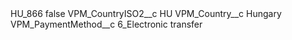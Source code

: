 <?xml version="1.0" encoding="UTF-8"?>
<CustomMetadata xmlns="http://soap.sforce.com/2006/04/metadata" xmlns:xsi="http://www.w3.org/2001/XMLSchema-instance" xmlns:xsd="http://www.w3.org/2001/XMLSchema">
    <label>HU_866</label>
    <protected>false</protected>
    <values>
        <field>VPM_CountryISO2__c</field>
        <value xsi:type="xsd:string">HU</value>
    </values>
    <values>
        <field>VPM_Country__c</field>
        <value xsi:type="xsd:string">Hungary</value>
    </values>
    <values>
        <field>VPM_PaymentMethod__c</field>
        <value xsi:type="xsd:string">6_Electronic transfer</value>
    </values>
</CustomMetadata>
